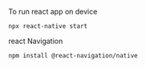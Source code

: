 To run react app on device
```
npx react-native start
````

react Navigation
```
npm install @react-navigation/native
```
